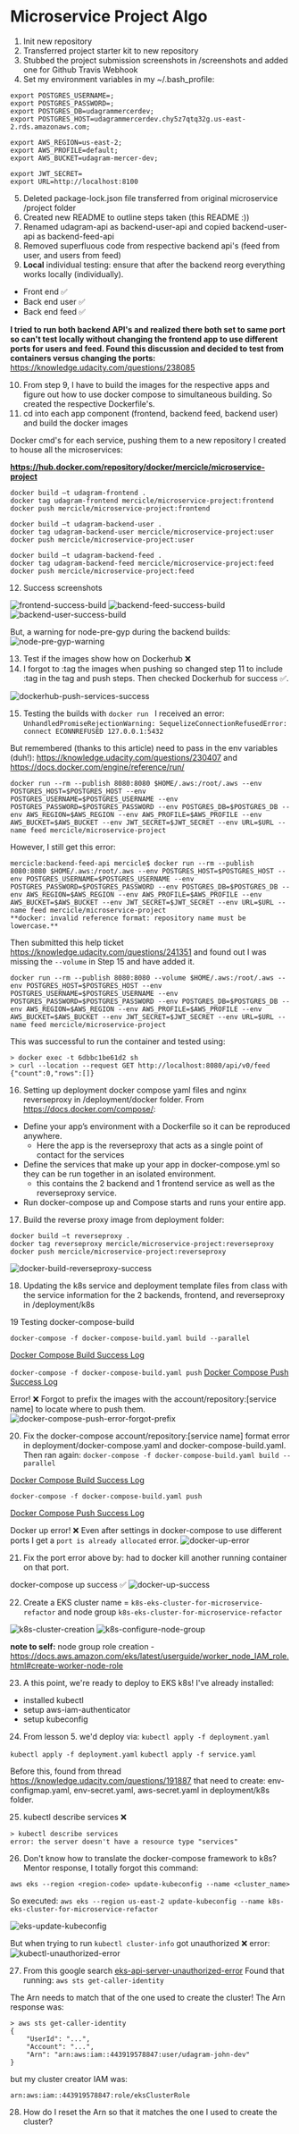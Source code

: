 # Microservice Project Algo

1. Init new repository
2. Transferred project starter kit to new repository
3. Stubbed the project submission screenshots in /screenshots and added one for Github Travis Webhook
4. Set my environment variables in my ~/.bash_profile:

```
export POSTGRES_USERNAME=;
export POSTGRES_PASSWORD=;
export POSTGRES_DB=udagrammercerdev;
export POSTGRES_HOST=udagrammercerdev.chy5z7qtq32g.us-east-2.rds.amazonaws.com;

export AWS_REGION=us-east-2;
export AWS_PROFILE=default;
export AWS_BUCKET=udagram-mercer-dev;

export JWT_SECRET=
export URL=http://localhost:8100
```

5. Deleted package-lock.json file transferred from original microservice /project folder
6. Created new README to outline steps taken (this README :))
7. Renamed udagram-api as backend-user-api and copied backend-user-api as backend-feed-api
8. Removed superfluous code from respective backend api's (feed from user, and users from feed)
9. **Local** individual testing: ensure that after the backend reorg everything works locally (individually).
  - Front end ✅
  - Back end user ✅
  - Back end feed ✅

**I tried to run both backend API's and realized there both set to same port so can't test locally without changing the frontend app to use different ports for users and feed.
Found this discussion and decided to test from containers versus changing the ports:**
https://knowledge.udacity.com/questions/238085

10. From step 9, I have to build the images for the respective apps and figure out how to use docker compose to simultaneous building. So created the respective Dockerfile's.
11. cd into each app component (frontend, backend feed, backend user) and build the docker images

Docker cmd's for each service, pushing them to a new repository I created to house all the microservices:

**https://hub.docker.com/repository/docker/mercicle/microservice-project**

```
docker build –t udagram-frontend .
docker tag udagram-frontend mercicle/microservice-project:frontend
docker push mercicle/microservice-project:frontend

docker build –t udagram-backend-user .
docker tag udagram-backend-user mercicle/microservice-project:user
docker push mercicle/microservice-project:user

docker build –t udagram-backend-feed .
docker tag udagram-backend-feed mercicle/microservice-project:feed
docker push mercicle/microservice-project:feed

```

12. Success screenshots

![frontend-success-build](./screenshots/frontend-success-build.png)
![backend-feed-success-build](./screenshots/backend-feed-success-build.png)
![backend-user-success-build](./screenshots/backend-user-success-build.png)

But, a warning for node-pre-gyp during the backend builds:
![node-pre-gyp-warning](./screenshots/node-pre-gyp-warning.png)

13. Test if the images show how on Dockerhub ❌
14. I forgot to :tag the images when pushing so changed step 11 to include :tag in the tag and push steps. Then checked Dockerhub for success ✅.

![dockerhub-push-services-success](./screenshots/dockerhub-push-services-success.png)

15. Testing the builds with ```docker run ``` I received an error:
```UnhandledPromiseRejectionWarning: SequelizeConnectionRefusedError: connect ECONNREFUSED 127.0.0.1:5432```

But remembered (thanks to this article) need to pass in the env variables (duh!):
https://knowledge.udacity.com/questions/230407
and https://docs.docker.com/engine/reference/run/

```
docker run --rm --publish 8080:8080 $HOME/.aws:/root/.aws --env POSTGRES_HOST=$POSTGRES_HOST --env POSTGRES_USERNAME=$POSTGRES_USERNAME --env POSTGRES_PASSWORD=$POSTGRES_PASSWORD --env POSTGRES_DB=$POSTGRES_DB --env AWS_REGION=$AWS_REGION --env AWS_PROFILE=$AWS_PROFILE --env AWS_BUCKET=$AWS_BUCKET --env JWT_SECRET=$JWT_SECRET --env URL=$URL --name feed mercicle/microservice-project
```

However, I still get this error:

```
mercicle:backend-feed-api mercicle$ docker run --rm --publish 8080:8080 $HOME/.aws:/root/.aws --env POSTGRES_HOST=$POSTGRES_HOST --env POSTGRES_USERNAME=$POSTGRES_USERNAME --env POSTGRES_PASSWORD=$POSTGRES_PASSWORD --env POSTGRES_DB=$POSTGRES_DB --env AWS_REGION=$AWS_REGION --env AWS_PROFILE=$AWS_PROFILE --env AWS_BUCKET=$AWS_BUCKET --env JWT_SECRET=$JWT_SECRET --env URL=$URL --name feed mercicle/microservice-project
**docker: invalid reference format: repository name must be lowercase.**

```
Then submitted this help ticket https://knowledge.udacity.com/questions/241351 and found out I was missing the ```--volume``` in Step 15 and have added it.

```
docker run --rm --publish 8080:8080 --volume $HOME/.aws:/root/.aws --env POSTGRES_HOST=$POSTGRES_HOST --env POSTGRES_USERNAME=$POSTGRES_USERNAME --env POSTGRES_PASSWORD=$POSTGRES_PASSWORD --env POSTGRES_DB=$POSTGRES_DB --env AWS_REGION=$AWS_REGION --env AWS_PROFILE=$AWS_PROFILE --env AWS_BUCKET=$AWS_BUCKET --env JWT_SECRET=$JWT_SECRET --env URL=$URL --name feed mercicle/microservice-project
```

This was successful to run the container and tested using:

```
> docker exec -t 6dbbc1be61d2 sh
> curl --location --request GET http://localhost:8080/api/v0/feed
{"count":0,"rows":[]}
```

16. Setting up deployment docker compose yaml files and nginx reverseproxy in /deployment/docker folder.
From https://docs.docker.com/compose/:
  - Define your app’s environment with a Dockerfile so it can be reproduced anywhere.
    - Here the app is the reverseproxy that acts as a single point of contact for the services
  - Define the services that make up your app in docker-compose.yml so they can be run together in an isolated environment.
    - this contains the 2 backend and 1 frontend service as well as the reverseproxy service.
  - Run docker-compose up and Compose starts and runs your entire app.

17. Build the reverse proxy image from deployment folder:

```
docker build –t reverseproxy .
docker tag reverseproxy mercicle/microservice-project:reverseproxy
docker push mercicle/microservice-project:reverseproxy

```

![docker-build-reverseproxy-success](./screenshots/docker-build-reverseproxy-success.png)

18. Updating the k8s service and deployment template files from class with the service information for the 2 backends, frontend, and reverseproxy in /deployment/k8s

19 Testing docker-compose-build

`docker-compose -f docker-compose-build.yaml build --parallel`

[Docker Compose Build Success Log](./logs/docker-compose-build-success-log.txt)

`docker-compose -f docker-compose-build.yaml push`
[Docker Compose Push Success Log](./logs/docker-compose-push-success-log.txt)

Error! ❌ Forgot to prefix the images with the account/repository:[service name] to locate where to push them.
![docker-compose-push-error-forgot-prefix](./screenshots/docker-compose-push-error-forgot-prefix.png)

20. Fix the docker-compose account/repository:[service name] format error in deployment/docker-compose.yaml and docker-compose-build.yaml. Then ran again:
`docker-compose -f docker-compose-build.yaml build --parallel`

[Docker Compose Build Success Log](./logs/docker-compose-build-success-log-after-fix.txt)

`docker-compose -f docker-compose-build.yaml push`

[Docker Compose Push Success Log](./logs/docker-compose-push-success-log.txt)

Docker up error! ❌ Even after settings in docker-compose to use different ports I get a `port is already allocated` error.
![docker-up-error](./screenshots/docker-up-error.png)

21. Fix the port error above by: had to docker kill another running container on that port.

docker-compose up success ✅
![docker-up-success](./screenshots/docker-up-success.png)

22. Create a EKS cluster name = `k8s-eks-cluster-for-microservice-refactor` and node group `k8s-eks-cluster-for-microservice-refactor`

![k8s-cluster-creation](./screenshots/k8s-cluster-creation.png)
![k8s-configure-node-group](./screenshots/k8s-configure-node-group.png)

**note to self:** node group role creation - https://docs.aws.amazon.com/eks/latest/userguide/worker_node_IAM_role.html#create-worker-node-role

23. A this point, we're ready to deploy to EKS k8s! I've already installed:
  -  installed kubectl
  -  setup aws-iam-authenticator
  -  setup kubeconfig

24. From lesson 5. we'd deploy via: `kubectl apply -f deployment.yaml`

`kubectl apply -f deployment.yaml`
`kubectl apply -f service.yaml`

Before this, found from thread https://knowledge.udacity.com/questions/191887 that need to create: env-configmap.yaml, env-secret.yaml, aws-secret.yaml in deployment/k8s folder.

25. kubectl describe services ❌
```
> kubectl describe services
error: the server doesn't have a resource type "services"
```

26. Don't know how to translate the docker-compose framework to k8s? Mentor response, I totally forgot this command:

`aws eks --region <region-code> update-kubeconfig --name <cluster_name>`

So executed: `aws eks --region us-east-2 update-kubeconfig --name k8s-eks-cluster-for-microservice-refactor`

![eks-update-kubeconfig](./screenshots/eks-update-kubeconfig.png)

But when trying to run `kubectl cluster-info` got unauthorized ❌ error:
![kubectl-unauthorized-error](./screenshots/kubectl-unauthorized-error.png)

27. From this google search [eks-api-server-unauthorized-error](https://aws.amazon.com/premiumsupport/knowledge-center/eks-api-server-unauthorized-error/)
Found that running:
`aws sts get-caller-identity`

The Arn needs to match that of the one used to create the cluster! The Arn response was:

```
> aws sts get-caller-identity
{
    "UserId": "...",
    "Account": "...",
    "Arn": "arn:aws:iam::443919578847:user/udagram-john-dev"
}

```

but my cluster creator IAM was:

`arn:aws:iam::443919578847:role/eksClusterRole`

28. How do I reset the Arn so that it matches the one I used to create the cluster?
